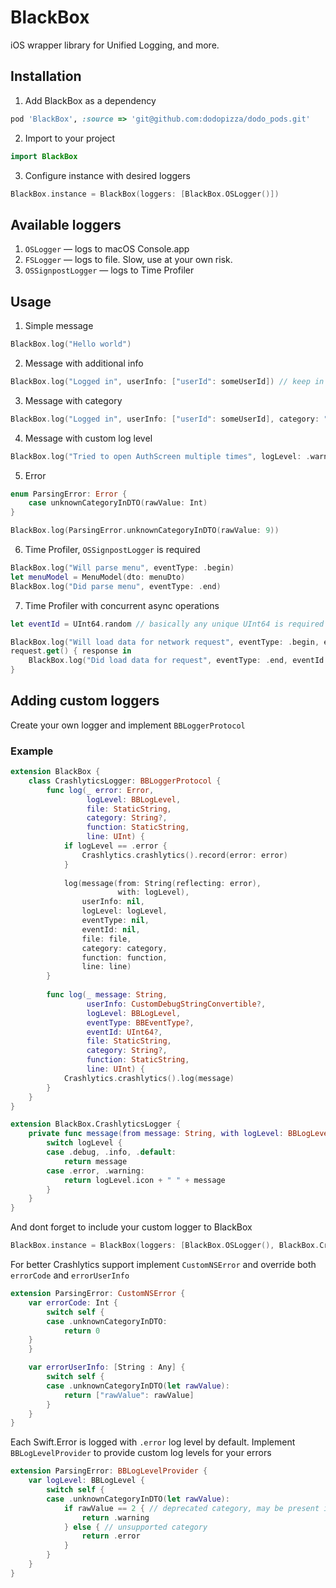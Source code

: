 # BlackBox
iOS wrapper library for Unified Logging, and more.

## Installation

1. Add BlackBox as a dependency
```ruby
pod 'BlackBox', :source => 'git@github.com:dodopizza/dodo_pods.git'
```
2. Import to your project
```swift
import BlackBox
```
3. Configure instance with desired loggers
```swift
BlackBox.instance = BlackBox(loggers: [BlackBox.OSLogger()])
```

## Available loggers
1. `OSLogger` — logs to macOS Console.app
2. `FSLogger` — logs to file. Slow, use at your own risk.
3. `OSSignpostLogger` — logs to Time Profiler

## Usage
1. Simple message
```swift
BlackBox.log("Hello world")
```
2. Message with additional info
```swift
BlackBox.log("Logged in", userInfo: ["userId": someUserId]) // keep in mind to not include sensitive info in logs
```
3. Message with category
```swift
BlackBox.log("Logged in", userInfo: ["userId": someUserId], category: "App lifecycle") // keep in mind to not include sensitive info in logs
```
4. Message with custom log level
```swift
BlackBox.log("Tried to open AuthScreen multiple times", logLevel: .warning)
```
5. Error
```swift
enum ParsingError: Error {
    case unknownCategoryInDTO(rawValue: Int)
}

BlackBox.log(ParsingError.unknownCategoryInDTO(rawValue: 9))
```
6. Time Profiler, `OSSignpostLogger` is required
```swift
BlackBox.log("Will parse menu", eventType: .begin)
let menuModel = MenuModel(dto: menuDto)
BlackBox.log("Did parse menu", eventType: .end)
```
7. Time Profiler with concurrent async operations
```swift
let eventId = UInt64.random // basically any unique UInt64 is required

BlackBox.log("Will load data for network request", eventType: .begin, eventId: eventId)
request.get() { response in
    BlackBox.log("Did load data for request", eventType: .end, eventId: eventId)
}
```

## Adding custom loggers
Create your own logger and implement `BBLoggerProtocol`

### Example
```swift
extension BlackBox {
    class CrashlyticsLogger: BBLoggerProtocol {
        func log(_ error: Error,
                 logLevel: BBLogLevel,
                 file: StaticString,
                 category: String?,
                 function: StaticString,
                 line: UInt) {
            if logLevel == .error {
                Crashlytics.crashlytics().record(error: error)
            }
            
            log(message(from: String(reflecting: error),
                        with: logLevel),
                userInfo: nil,
                logLevel: logLevel,
                eventType: nil,
                eventId: nil,
                file: file,
                category: category,
                function: function,
                line: line)
        }
        
        func log(_ message: String,
                 userInfo: CustomDebugStringConvertible?,
                 logLevel: BBLogLevel,
                 eventType: BBEventType?,
                 eventId: UInt64?,
                 file: StaticString,
                 category: String?,
                 function: StaticString,
                 line: UInt) {
            Crashlytics.crashlytics().log(message)
        }
    }
}

extension BlackBox.CrashlyticsLogger {
    private func message(from message: String, with logLevel: BBLogLevel) -> String {
        switch logLevel {
        case .debug, .info, .default:
            return message
        case .error, .warning:
            return logLevel.icon + " " + message
        }
    }
}
```
And dont forget to include your custom logger to BlackBox
```swift
BlackBox.instance = BlackBox(loggers: [BlackBox.OSLogger(), BlackBox.CrashlyticsLogger()])
```

For better Crashlytics support implement `CustomNSError` and override both `errorCode` and `errorUserInfo` 
```swift
extension ParsingError: CustomNSError {
    var errorCode: Int {
        switch self {
        case .unknownCategoryInDTO:
            return 0
    }
    }

    var errorUserInfo: [String : Any] {
        switch self {
        case .unknownCategoryInDTO(let rawValue):
            return ["rawValue": rawValue]
        }
    }
}
```

Each Swift.Error is logged with `.error` log level by default.
Implement `BBLogLevelProvider` to provide custom log levels for your errors
```swift
extension ParsingError: BBLogLevelProvider {
    var logLevel: BBLogLevel {
        switch self {
        case .unknownCategoryInDTO(let rawValue):
            if rawValue == 2 { // deprecated category, may be present in orders created before 2019
                return .warning
            } else { // unsupported category
                return .error
            }
        }
    }
}
```